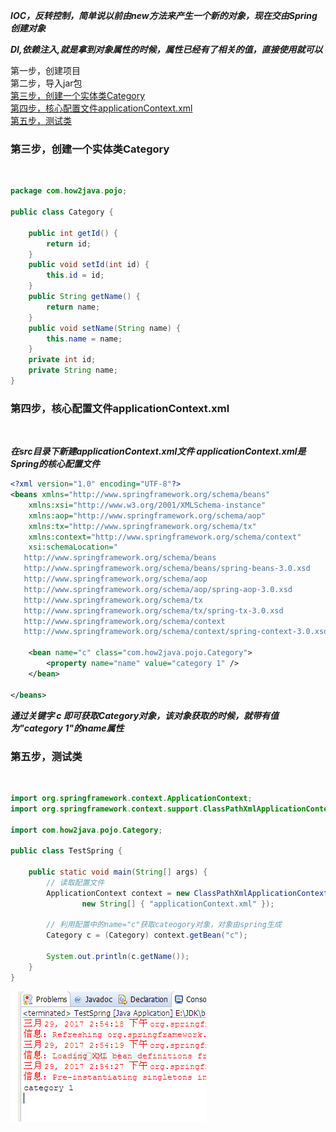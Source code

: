 ___IOC，反转控制，简单说以前由new方法来产生一个新的对象，现在交由Spring创建对象___

___DI,依赖注入,就是拿到对象属性的时候，属性已经有了相关的值，直接使用就可以___

第一步，创建项目<br>
第二步，导入jar包<br>
[第三步，创建一个实体类Category](#3)<br>
[第四步，核心配置文件applicationContext.xml](#4)<br>
[第五步，测试类](#5)<br>


<h3 id="3">第三步，创建一个实体类Category</h3><br>

```java
package com.how2java.pojo;
 
public class Category {
 
    public int getId() {
        return id;
    }
    public void setId(int id) {
        this.id = id;
    }
    public String getName() {
        return name;
    }
    public void setName(String name) {
        this.name = name;
    }
    private int id;
    private String name;
}
```
<h3 id="4">第四步，核心配置文件applicationContext.xml</h3><br>

***在src目录下新建applicationContext.xml文件
applicationContext.xml是Spring的核心配置文件***

```xml
<?xml version="1.0" encoding="UTF-8"?>
<beans xmlns="http://www.springframework.org/schema/beans"
    xmlns:xsi="http://www.w3.org/2001/XMLSchema-instance"
    xmlns:aop="http://www.springframework.org/schema/aop"
    xmlns:tx="http://www.springframework.org/schema/tx"
    xmlns:context="http://www.springframework.org/schema/context"
    xsi:schemaLocation="
   http://www.springframework.org/schema/beans
   http://www.springframework.org/schema/beans/spring-beans-3.0.xsd
   http://www.springframework.org/schema/aop
   http://www.springframework.org/schema/aop/spring-aop-3.0.xsd
   http://www.springframework.org/schema/tx
   http://www.springframework.org/schema/tx/spring-tx-3.0.xsd
   http://www.springframework.org/schema/context     
   http://www.springframework.org/schema/context/spring-context-3.0.xsd">
  
    <bean name="c" class="com.how2java.pojo.Category">
        <property name="name" value="category 1" />
    </bean>
  
</beans>
```

***通过关键字 c 即可获取Category对象，该对象获取的时候，就带有值为"category 1"的name属性***


<h3 id="5">第五步，测试类</h3><br>

```java
import org.springframework.context.ApplicationContext;
import org.springframework.context.support.ClassPathXmlApplicationContext;
 
import com.how2java.pojo.Category;
 
public class TestSpring {
 
    public static void main(String[] args) {
    	// 读取配置文件
        ApplicationContext context = new ClassPathXmlApplicationContext(
                new String[] { "applicationContext.xml" });
 		
 		// 利用配置中的name="c"获取cateogory对象，对象由spring生成
        Category c = (Category) context.getBean("c");
         
        System.out.println(c.getName());
    }
}
```

![](https://github.com/NTFSk/JavaLearning/blob/master/pictures/SSM/Spring/214.png)